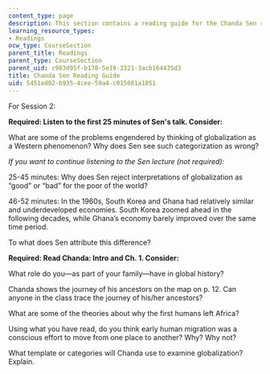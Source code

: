 ```yaml
---
content_type: page
description: This section contains a reading guide for the Chanda Sen readings
learning_resource_types:
- Readings
ocw_type: CourseSection
parent_title: Readings
parent_type: CourseSection
parent_uid: c983d95f-b178-5e19-3321-3acb164435d3
title: Chanda Sen Reading Guide
uid: 5451ed02-b935-4cee-59a4-c015081a1051
---
```


For Session 2:

**Required: Listen to the first 25 minutes of Sen's talk. Consider:**

What are some of the problems engendered by thinking of globalization as a Western phenomenon? Why does Sen see such categorization as wrong?

_If you want to continue listening to the Sen lecture (not required):_

25-­45 minutes: Why does Sen reject interpretations of globalization as “good” or “bad” for the poor of the world?

46-­52 minutes: In the 1960s, South Korea and Ghana had relatively similar and underdeveloped economies. South Korea zoomed ahead in the following decades, while Ghana’s economy barely improved over the same time period.

To what does Sen attribute this difference?

**Required: Read Chanda: Intro and Ch. 1. Consider:**

What role do you—as part of your family—have in global history?

Chanda shows the journey of his ancestors on the map on p. 12. Can anyone in the class trace the journey of his/her ancestors?

What are some of the theories about why the first humans left Africa?

Using what you have read, do you think early human migration was a conscious effort to move from one place to another? Why? Why not?

What template or categories will Chanda use to examine globalization? Explain.